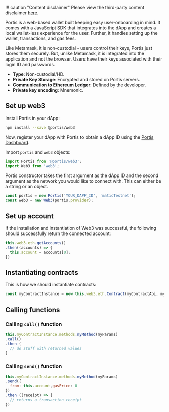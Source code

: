 !!! caution "Content disclaimer"
    Please view the third-party content disclaimer [here](https://github.com/0xPolygon/wiki/blob/master/CONTENT_DISCLAIMER.md).

Portis is a web-based wallet built keeping easy user-onboarding in mind. It comes with a JavaScript SDK that integrates into the dApp and creates a local wallet-less experience for the user. Further, it handles setting up the wallet, transactions, and gas fees.

Like Metamask, it is non-custodial - users control their keys, Portis just stores them securely. But, unlike Metamask, it is integrated into the application and not the browser. Users have their keys associated with their login ID and passwords.

- **Type**: Non-custodial/HD.
- **Private Key Storage**: Encrypted and stored on Portis servers.
- **Communication to Ethereum Ledger**: Defined by the developer.
- **Private key encoding**: Mnemonic.

## Set up web3

Install Portis in your dApp:

```sh
npm install --save @portis/web3
```

Now, register your dApp with Portis to obtain a dApp ID using the [Portis Dashboard](https://dashboard.portis.io/).

Import `portis` and `web3` objects:

```js
import Portis from '@portis/web3';
import Web3 from 'web3';
```

Portis constructor takes the first argument as the dApp ID and the second argument as the network you would like to connect with. This can either be a string or an object.

```js
const portis = new Portis('YOUR_DAPP_ID', 'maticTestnet');
const web3 = new Web3(portis.provider);
```

## Set up account

If the installation and instantiation of Web3 was successful, the following should successfully return the connected account:

```js
this.web3.eth.getAccounts()
.then((accounts) => {
  this.account = accounts[0];
})
```

## Instantiating contracts

This is how we should instantiate contracts:

```js
const myContractInstance = new this.web3.eth.Contract(myContractAbi, myContractAddress)
```

## Calling functions

### Calling `call()` function

```js
this.myContractInstance.methods.myMethod(myParams)
.call()
.then (
  // do stuff with returned values
)
```

### Calling `send()` function

```js
this.myContractInstance.methods.myMethod(myParams)
.send({
  from: this.account,gasPrice: 0
})
.then ((receipt) => {
  // returns a transaction receipt
})
```
